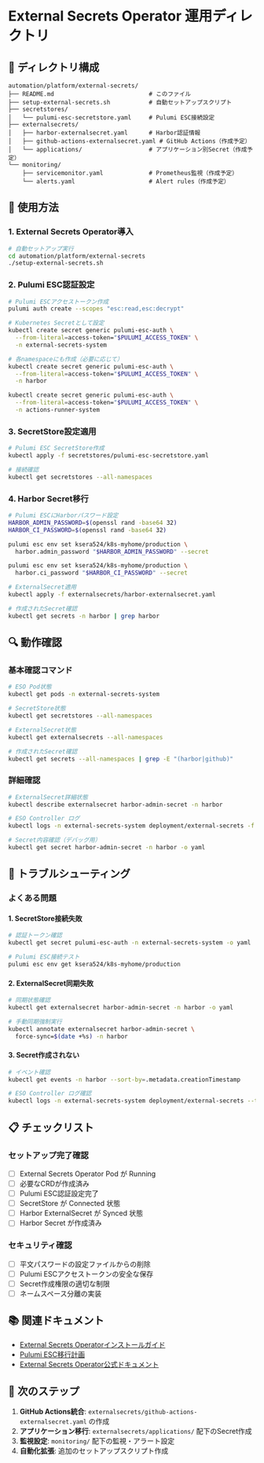 # External Secrets Operator 運用ディレクトリ

## 📁 ディレクトリ構成

```
automation/platform/external-secrets/
├── README.md                           # このファイル
├── setup-external-secrets.sh           # 自動セットアップスクリプト
├── secretstores/
│   └── pulumi-esc-secretstore.yaml     # Pulumi ESC接続設定
├── externalsecrets/
│   ├── harbor-externalsecret.yaml      # Harbor認証情報
│   ├── github-actions-externalsecret.yaml # GitHub Actions（作成予定）
│   └── applications/                   # アプリケーション別Secret（作成予定）
└── monitoring/
    ├── servicemonitor.yaml             # Prometheus監視（作成予定）
    └── alerts.yaml                     # Alert rules（作成予定）
```

## 🚀 使用方法

### 1. External Secrets Operator導入

```bash
# 自動セットアップ実行
cd automation/platform/external-secrets
./setup-external-secrets.sh
```

### 2. Pulumi ESC認証設定

```bash
# Pulumi ESCアクセストークン作成
pulumi auth create --scopes "esc:read,esc:decrypt"

# Kubernetes Secretとして設定
kubectl create secret generic pulumi-esc-auth \
  --from-literal=access-token="$PULUMI_ACCESS_TOKEN" \
  -n external-secrets-system

# 各namespaceにも作成（必要に応じて）
kubectl create secret generic pulumi-esc-auth \
  --from-literal=access-token="$PULUMI_ACCESS_TOKEN" \
  -n harbor

kubectl create secret generic pulumi-esc-auth \
  --from-literal=access-token="$PULUMI_ACCESS_TOKEN" \
  -n actions-runner-system
```

### 3. SecretStore設定適用

```bash
# Pulumi ESC SecretStore作成
kubectl apply -f secretstores/pulumi-esc-secretstore.yaml

# 接続確認
kubectl get secretstores --all-namespaces
```

### 4. Harbor Secret移行

```bash
# Pulumi ESCにHarborパスワード設定
HARBOR_ADMIN_PASSWORD=$(openssl rand -base64 32)
HARBOR_CI_PASSWORD=$(openssl rand -base64 32)

pulumi esc env set ksera524/k8s-myhome/production \
  harbor.admin_password "$HARBOR_ADMIN_PASSWORD" --secret

pulumi esc env set ksera524/k8s-myhome/production \
  harbor.ci_password "$HARBOR_CI_PASSWORD" --secret

# ExternalSecret適用
kubectl apply -f externalsecrets/harbor-externalsecret.yaml

# 作成されたSecret確認
kubectl get secrets -n harbor | grep harbor
```

## 🔍 動作確認

### 基本確認コマンド

```bash
# ESO Pod状態
kubectl get pods -n external-secrets-system

# SecretStore状態
kubectl get secretstores --all-namespaces

# ExternalSecret状態
kubectl get externalsecrets --all-namespaces

# 作成されたSecret確認
kubectl get secrets --all-namespaces | grep -E "(harbor|github)"
```

### 詳細確認

```bash
# ExternalSecret詳細状態
kubectl describe externalsecret harbor-admin-secret -n harbor

# ESO Controller ログ
kubectl logs -n external-secrets-system deployment/external-secrets -f

# Secret内容確認（デバッグ用）
kubectl get secret harbor-admin-secret -n harbor -o yaml
```

## 🔧 トラブルシューティング

### よくある問題

#### 1. SecretStore接続失敗
```bash
# 認証トークン確認
kubectl get secret pulumi-esc-auth -n external-secrets-system -o yaml

# Pulumi ESC接続テスト
pulumi esc env get ksera524/k8s-myhome/production
```

#### 2. ExternalSecret同期失敗
```bash
# 同期状態確認
kubectl get externalsecret harbor-admin-secret -n harbor -o yaml

# 手動同期強制実行
kubectl annotate externalsecret harbor-admin-secret \
  force-sync=$(date +%s) -n harbor
```

#### 3. Secret作成されない
```bash
# イベント確認
kubectl get events -n harbor --sort-by=.metadata.creationTimestamp

# ESO Controller ログ確認
kubectl logs -n external-secrets-system deployment/external-secrets --tail=50
```

## 📋 チェックリスト

### セットアップ完了確認
- [ ] External Secrets Operator Pod が Running
- [ ] 必要なCRDが作成済み
- [ ] Pulumi ESC認証設定完了
- [ ] SecretStore が Connected 状態
- [ ] Harbor ExternalSecret が Synced 状態
- [ ] Harbor Secret が作成済み

### セキュリティ確認
- [ ] 平文パスワードの設定ファイルからの削除
- [ ] Pulumi ESCアクセストークンの安全な保存
- [ ] Secret作成権限の適切な制限
- [ ] ネームスペース分離の実装

## 📚 関連ドキュメント

- [External Secrets Operatorインストールガイド](../../../docs/external-secrets-operator-installation-guide.md)
- [Pulumi ESC移行計画](../../../docs/pulumi-esc-migration-plan.md)
- [External Secrets Operator公式ドキュメント](https://external-secrets.io/)

## 🎯 次のステップ

1. **GitHub Actions統合**: `externalsecrets/github-actions-externalsecret.yaml` の作成
2. **アプリケーション移行**: `externalsecrets/applications/` 配下のSecret作成
3. **監視設定**: `monitoring/` 配下の監視・アラート設定
4. **自動化拡張**: 追加のセットアップスクリプト作成